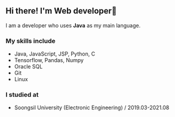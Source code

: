 ## Hi there! I'm Web developer👋
I am a developer who uses **Java** as my main language.
### My skills include
- Java, JavaScript, JSP, Python, C
- Tensorflow, Pandas, Numpy
- Oracle SQL
- Git
- Linux
### I studied at
- Soongsil University (Electronic Engineering) / 2019.03-2021.08



<!--
**khs220507/khs220507** is a ✨ _special_ ✨ repository because its `README.md` (this file) appears on your GitHub profile.

Here are some ideas to get you started:

- 🔭 I’m currently working on ...
- 🌱 I’m currently learning ...
- 👯 I’m looking to collaborate on ...
- 🤔 I’m looking for help with ...
- 💬 Ask me about ...
- 📫 How to reach me: ...
- 😄 Pronouns: ...
- ⚡ Fun fact: ...
-->
